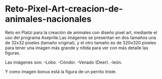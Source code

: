 # Reto-Pixel-Art-creacion-de-animales-nacionales
Reto en Platzi para la creación de animales con diseño pixel art, mediante el uso del programa Aseprite.Las imágenes se presentan en dos tamaños una de 32x32 pixeles (tamaño original), y el otro tamaño es de 320x320 pixeles para tener una imagen más grande y nítida para ver con más detalle las figuras.

Las imágenes son:
-Lobo.
-Cóndor.
-Venado (Deer).
-león.

Y como imagen bonus está la figura de un perrito triste.

